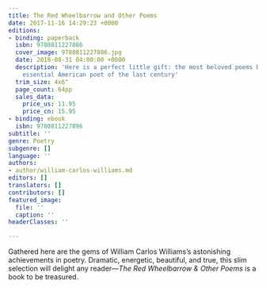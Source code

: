 ```yaml
---
title: The Red Wheelbarrow and Other Poems
date: 2017-11-16 14:29:23 +0000
editions:
- binding: paperback
  isbn: 9780811227886
  cover_image: 9780811227886.jpg
  date: 2018-08-31 04:00:00 +0000
  description: 'Here is a perfect little gift: the most beloved poems by the most
    essential American poet of the last century'
  trim_size: 4x6"
  page_count: 64pp
  sales_data:
    price_us: 11.95
    price_cn: 15.95
- binding: ebook
  isbn: 9780811227896
subtitle: ''
genre: Poetry
subgenre: []
language: ''
authors:
- author/william-carlos-williams.md
editors: []
translators: []
contributors: []
featured_image:
  file: ''
  caption: ''
headerClasses: ''

---
```

Gathered here are the gems of William Carlos Williams’s astonishing achievements in poetry. Dramatic, energetic, beautiful, and true, this slim selection will delight any reader—_The Red Wheelbarrow & Other Poems_ is a book to be treasured.